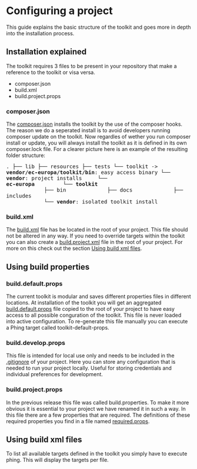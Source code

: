 # Configuring a project

This guide explains the basic structure of the toolkit and goes more
in depth into the installation process.

## Installation explained

The toolkit requires 3 files to be present in your repository that make
a reference to the toolkit or visa versa.

* composer.json
* build.xml
* build.project.props

### composer.json

The [composer.json] installs the toolkit by the use of the composer
hooks. The reason we do a seperated install is to avoid developers
running composer update on the toolkit. Now regardles of wether you run
composer install or update, you will always install the toolkit as it is
defined in its own composer.lock file. For a clearer picture here is an
example of the resulting folder structure:

<big><pre><code>.
├── lib
├── resources
├── tests
└── toolkit -> **vendor/ec-europa/toolkit/bin**: easy access binary
└── **vendor**: project installs
&nbsp;&nbsp;&nbsp;&nbsp;└── **ec-europa**
&nbsp;&nbsp;&nbsp;&nbsp;&nbsp;&nbsp;&nbsp;&nbsp;└── **toolkit**
&nbsp;&nbsp;&nbsp;&nbsp;&nbsp;&nbsp;&nbsp;&nbsp;&nbsp;&nbsp;&nbsp;&nbsp;├── bin
&nbsp;&nbsp;&nbsp;&nbsp;&nbsp;&nbsp;&nbsp;&nbsp;&nbsp;&nbsp;&nbsp;&nbsp;├── docs
&nbsp;&nbsp;&nbsp;&nbsp;&nbsp;&nbsp;&nbsp;&nbsp;&nbsp;&nbsp;&nbsp;&nbsp;├── includes
&nbsp;&nbsp;&nbsp;&nbsp;&nbsp;&nbsp;&nbsp;&nbsp;&nbsp;&nbsp;&nbsp;&nbsp;└── **vendor**: isolated toolkit install
</pre></code></big>

### build.xml

The [build.xml] file has be located in the root of your project. This
file should not be altered in any way. If you need to override targets
within the toolkit you can also create a [build.project.xml] file in the
root of your project. For more on this check out the section
[Using build xml files](#using-build-xml-files).


## Using build properties

### build.default.props

The current toolkit is modular and saves different properties files in
different locations. At installation of the toolkit you will get an
aggregated [build.default.props] file copied to the root of your project
to have easy access to all possible conguration of the toolkit. This file
is never loaded into active configuration. To re-generate this file
manually you can execute a Phing target called toolkit-default-props.

### build.develop.props

This file is intended for local use only and needs to be included in the
[.gitignore] of your project. Here you can store any configuration that is
needed to run your project locally. Useful for storing credentials and
individual preferences for development.

### build.project.props

In the previous release this file was called build.properties. To make
it more obvious it is essential to your project we have renamed it in
such a way. In this file there are a few properties that are required.
The definitions of these required properties you find in a file named
[required.props].


## Using build xml files

To list all available targets defined in the toolkit you simply have to
execute phing. This will display the targets per file.

[build.default.props]: ../build.default.props
[build.project.xml]: ../includes/templates/subsite/build.project.xml
[build.xml]: ../build.xml
[composer.json]: ../includes/templates/subsite/composer.json
[composer.lock]: ../includes/composer/composer.lock
[.gitignore]: ../includes/templates/subsite/.gitignore
[required.props]: ../includes/phing/props/required.props